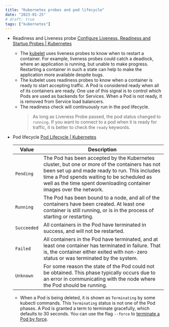 ```yaml
---
title: "Kubernetes probes and pod lifecycle"
date: "2023-01-25"
# draft: true
tags: ["kubernetes"]
---
```


- Readiness and Liveness probe
  [Configure Liveness, Readiness and Startup Probes | Kubernetes](https://kubernetes.io/docs/tasks/configure-pod-container/configure-liveness-readiness-startup-probes/#before-you-begin)
	- The [kubelet](https://kubernetes.io/docs/reference/command-line-tools-reference/kubelet/) uses liveness probes to know when to restart a container. For example, liveness probes could catch a deadlock, where an application is running, but unable to make progress. Restarting a container in such a state can help to make the application more available despite bugs.
	- The kubelet uses readiness probes to know when a container is ready to start accepting traffic. A Pod is considered ready when all of its containers are ready. One use of this signal is to control which Pods are used as backends for Services. When a Pod is not ready, it is removed from Service load balancers.
	- The readiness check will continuously run in the pod lifecycle.
	  > As long as Liveness Probe passed, the pod status changed to `running`. If you want to connect to a pod when it is ready for traffic, it is better to check the `ready` keywords.
- Pod lifecycle [Pod Lifecycle | Kubernetes](https://kubernetes.io/docs/concepts/workloads/pods/pod-lifecycle/)
  
  | Value | Description |
  |---|---|
  | `Pending` | The Pod has been accepted by the Kubernetes cluster, but one or more of the containers has not been set up and made ready to run. This includes time a Pod spends waiting to be scheduled as well as the time spent downloading container images over the network. |
  | `Running` | The Pod has been bound to a node, and all of the containers have been created. At least one container is still running, or is in the process of starting or restarting. |
  | `Succeeded` | All containers in the Pod have terminated in success, and will not be restarted. |
  | `Failed` | All containers in the Pod have terminated, and at least one container has terminated in failure. That is, the container either exited with non-zero status or was terminated by the system. |
  | `Unknown` | For some reason the state of the Pod could not be obtained. This phase typically occurs due to an error in communicating with the node where the Pod should be running. |
	- When a Pod is being deleted, it is shown as `Terminating` by some kubectl commands. This `Terminating` status is not one of the Pod phases. A Pod is granted a term to terminate gracefully, which defaults to 30 seconds. You can use the flag `--force` to [terminate a Pod by force](https://kubernetes.io/docs/concepts/workloads/pods/pod-lifecycle/#pod-termination-forced).
<!-- ## Introduction -->

<!-- This is **bold** text, and this is *emphasized* text.

Visit the [Hugo](https://gohugo.io) website! -->

